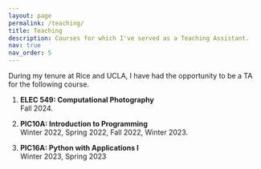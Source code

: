 ```yaml
---
layout: page
permalink: /teaching/
title: Teaching
description: Courses for which I've served as a Teaching Assistant.
nav: true
nav_order: 5
---
```


During my tenure at Rice and UCLA, I have had the opportunity to be a TA for the following course.

1. **ELEC 549: Computational Photography** <br>
  Fall 2024.

2. **PIC10A: Introduction to Programming** <br>
  Winter 2022, Spring 2022, Fall 2022, Winter 2023.

3. **PIC16A: Python with Applications I** <br>
  Winter 2023, Spring 2023
